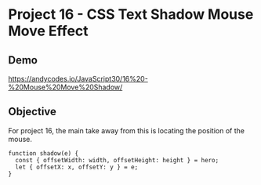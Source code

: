# Project 16 - CSS Text Shadow Mouse Move Effect

## Demo

https://andycodes.io/JavaScript30/16%20-%20Mouse%20Move%20Shadow/

## Objective

For project 16, the main take away from this is locating the position of the mouse.

```
function shadow(e) {
  const { offsetWidth: width, offsetHeight: height } = hero;
  let { offsetX: x, offsetY: y } = e;
}
```
